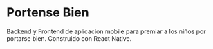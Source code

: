 # Portense Bien

Backend y Frontend de aplicacion mobile para premiar a los niños por portarse bien. Construido con React Native.
